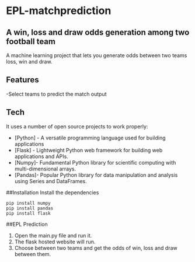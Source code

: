 # EPL-matchprediction
## A win, loss and draw odds generation among two football team

A machine learning project that lets you generate odds between two teams loss, win and draw.



## Features
-Select teams to predict the match output

## Tech

It uses a number of open source projects to work properly:

- [Python] - A versatile programming language used for building applications
- [Flask] - Lightweight Python web framework for building web applications and APIs.
- [Numpy]- Fundamental Python library for scientific computing with multi-dimensional arrays.
- [Pandas]- Popular Python library for data manipulation and analysis using Series and DataFrames.


##Installation
Install the dependencies
```
pip install numpy
pip install pandas
pip install flask
```


##EPL Prediction
1. Open the main.py file and run it.
2. The flask hosted website will run.
3. Choose between two teams and get the odds of win, loss and draw between them.


